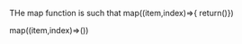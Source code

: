 THe map function is such that
map((item,index)=>{ return()})

<!-- else -->

map((item,index)=>())

<!-- THis upper version will directly return the items inside -->
